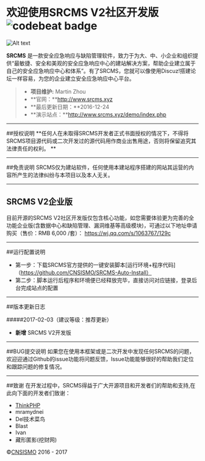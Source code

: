 # 欢迎使用SRCMS V2社区开发版 ![codebeat badge](https://codebeat.co/badges/67e58b6d-bc89-4f22-ba8f-7668a9c15c5a)

![Alt text](http://www.srcms.xyz/2/0.png)

**SRCMS** 是一款安全应急响应与缺陷管理软件，致力于为大、中、小企业和组织提供“最敏捷、安全和美观的安全应急响应中心的建站解决方案，帮助企业建立属于自己的安全应急响应中心和体系”。有了SRCMS，您就可以像使用Discuz!搭建论坛一样容易，为您的企业建立安全应急响应中心平台。

> * **项目维护:** Martin Zhou
> * **官网：**http://www.srcms.xyz
> * **最后更新日期：**2016-12-24
> * **演示站点：**http://www.srcms.xyz/demo/index.php


---
##授权说明
**任何人在未取得SRCMS开发者正式书面授权的情况下，不得将SRCMS项目源代码或二次开发过的源代码用作商业出售用途，否则将保留追究其法律责任的权利。 **

---
##免责说明
SRCMS仅为建站软件，任何使用本建站程序搭建的网站其运营的内容所产生的法律纠纷与本项目以及本人无关。

---
## SRCMS V2企业版
目前开源的SRCMS V2社区开发版仅包含核心功能，如您需要体验更为完善的全功能企业版(含数据中心和缺陷管理、漏洞维基等高级模块)，可通过以下地址申请购买（售价：RMB 6,000 /套）： 
https://wj.qq.com/s/1063767/129c


---
##运行配置说明
* 第一步：下载SRCMS官方提供的一键安装脚本[运行环境+程序代码] （https://github.com/CNSISMO/SRCMS-Auto-Install）
* 第二步：脚本运行后程序和环境便已经释放完毕，直接访问对应链接，登录后台完成站点的配置 

---
##版本更新日志

#####2017-02-03（建议等级：推荐更新）
* **新增** SRCMS V2开发版

---
##BUG提交说明
如果您在使用本框架或是二次开发中发现任何SRCMS的问题，欢迎迎通过Github的issue功能将问题反馈，Issue功能能够很好的帮助我们定位和跟踪问题的修复情况。 

---
##致谢
在开发过程中，SRCMS得益于广大开源项目和开发者们的帮助和支持,在此向下面的开发者们致谢：

* [ThinkPHP](http://www.thinkphp.cn/)
* mramydnei
* Del技术菜鸟
* Blast
* Ivan
* 藏形匿影(挖财网)

&copy;<a href="https://github.com/CNSISMO" target="_blank">CNSISMO</a> 2016 - 2017
